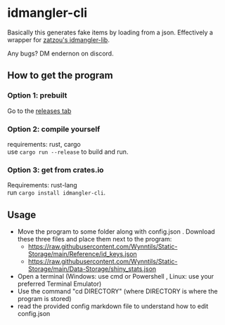 # idmangler-cli
Basically this generates fake items by loading from a json. Effectively a wrapper for [zatzou's idmangler-lib](https://github.com/Zatzou/idmangler-lib).

Any bugs? DM endernon on discord.


## How to get the program
### Option 1: prebuilt
Go to the [releases tab](https://git.frfrnocap.men/endernon/idmangler-cli/releases)
### Option 2: compile yourself
requirements: rust, cargo  
use `cargo run --release` to build and run.  
### Option 3: get from crates.io
Requirements: rust-lang  
run `cargo install idmangler-cli`.

## Usage
- Move the program to some folder along with config.json . Download these three files and place them next to the program:  
  - https://raw.githubusercontent.com/Wynntils/Static-Storage/main/Reference/id_keys.json  
  - https://raw.githubusercontent.com/Wynntils/Static-Storage/main/Data-Storage/shiny_stats.json
- Open a terminal (Windows: use cmd or Powershell , Linux: use your preferred Terminal Emulator)  
- Use the command "cd DIRECTORY" (where DIRECTORY is where the program is stored)
- read the provided config markdown file to understand how to edit config.json



